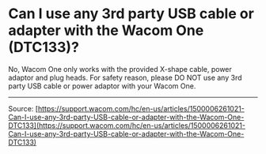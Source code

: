 # Can I use any 3rd party USB cable or adapter with the Wacom One (DTC133)?

No, Wacom One only works with the provided X-shape cable, power adaptor and plug heads. For safety reason, please DO NOT use any 3rd party USB cable or power adaptor with your Wacom One.

---
Source: [https://support.wacom.com/hc/en-us/articles/1500006261021-Can-I-use-any-3rd-party-USB-cable-or-adapter-with-the-Wacom-One-DTC133](https://support.wacom.com/hc/en-us/articles/1500006261021-Can-I-use-any-3rd-party-USB-cable-or-adapter-with-the-Wacom-One-DTC133)
